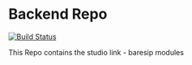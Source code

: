 # Backend Repo

[![Build Status](https://travis-ci.org/Studio-Link-v2/backend.svg?branch=master)](https://travis-ci.org/Studio-Link-v2/backend)

This Repo contains the studio link - baresip modules
